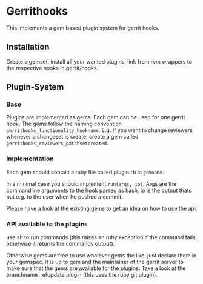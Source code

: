 # Gerrithooks

This implements a gem based plugin system for gerrit hooks.

## Installation

Create a gemset, install all your wanted plugins, link from rvm
wrappers to the respective hooks in gerrit/hooks.

## Plugin-System

### Base

Plugins are implemented as gems.
Each gem can be used for one gerrit hook.
The gems follow the naming convention
`gerrithooks_functionality_hookname`. E.g. If you want to change
reviewers whenever a changeset is create, create a gem called
`gerrithooks_reviewers_patchsetcreated`.

### Implementation

Each gem should contain a ruby file called plugin.rb in `gemname`.

In a minimal case you should implement `run(args, io)`.
Args are the commandline arguments to the hook parsed as hash, io is
the output thats put e.g. to the user when he pushed a commit.

Please have a look at the existing gems to get an idea on how to use
the api.

### API available to the plugins

use sh to run commands (this raises an ruby exception if the command
fails, otherwise it returns the commands output).

Otherwise gems are free to use whatever gems the like. just declare
them in your gemspec. it is up to gem and the maintainer of the gerrit
server to make sure that the gems are available for the plugins. Take
a look at the branchname_refupdate plugin (this uses the ruby git
plugin).

